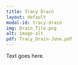 ```yaml
---
title: Tracy Drain
layout: default
modal-id: tracy-drain
img: Drain_Tile.png
alt: image-alt
pdf: Tracy_Drain-June.pdf
---
```


Text goes here.
